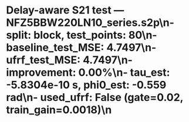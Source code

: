 # Delay-aware S21 test — NFZ5BBW220LN10_series.s2p\n- split: block, test_points: 80\n- baseline_test_MSE: 4.7497\n- ufrf_test_MSE: 4.7497\n- improvement: 0.00%\n- tau_est: -5.8304e-10 s, phi0_est: -0.559 rad\n- used_ufrf: False (gate=0.02, train_gain=0.0018)\n